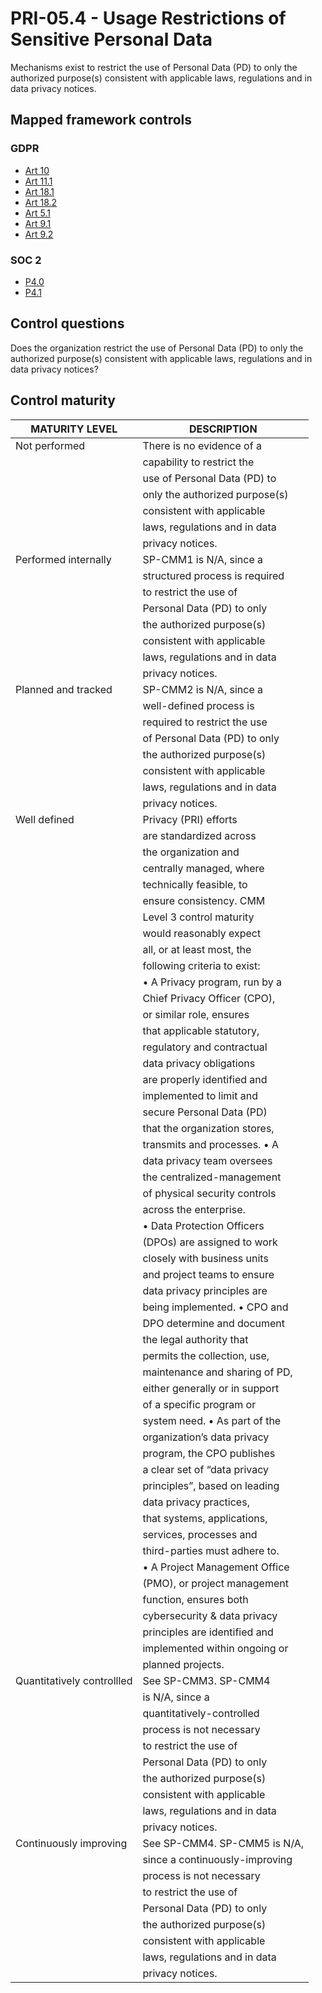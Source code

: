 # PRI-05.4 - Usage Restrictions of Sensitive Personal Data
Mechanisms exist to restrict the use of Personal Data (PD) to only the authorized purpose(s) consistent with applicable laws, regulations and in data privacy notices. 
## Mapped framework controls
### GDPR
- [Art 10](../gdpr/art10.md)
- [Art 11.1](../gdpr/art111.md)
- [Art 18.1](../gdpr/art181.md)
- [Art 18.2](../gdpr/art182.md)
- [Art 5.1](../gdpr/art51.md)
- [Art 9.1](../gdpr/art91.md)
- [Art 9.2](../gdpr/art92.md)
### SOC 2
- [P4.0](../soc2/p40.md)
- [P4.1](../soc2/p41.md)
## Control questions
Does the organization restrict the use of Personal Data (PD) to only the authorized purpose(s) consistent with applicable laws, regulations and in data privacy notices? 
## Control maturity
|       MATURITY LEVEL       |          DESCRIPTION           |
|----------------------------|--------------------------------|
| Not performed              | There is no evidence of a      |
|                            | capability to restrict the     |
|                            | use of Personal Data (PD) to   |
|                            | only the authorized purpose(s) |
|                            | consistent with applicable     |
|                            | laws, regulations and in data  |
|                            | privacy notices.               |
| Performed internally       | SP-CMM1 is N/A, since a        |
|                            | structured process is required |
|                            | to restrict the use of         |
|                            | Personal Data (PD) to only     |
|                            | the authorized purpose(s)      |
|                            | consistent with applicable     |
|                            | laws, regulations and in data  |
|                            | privacy notices.               |
| Planned and tracked        | SP-CMM2 is N/A, since a        |
|                            | well-defined process is        |
|                            | required to restrict the use   |
|                            | of Personal Data (PD) to only  |
|                            | the authorized purpose(s)      |
|                            | consistent with applicable     |
|                            | laws, regulations and in data  |
|                            | privacy notices.               |
| Well defined               | Privacy (PRI) efforts          |
|                            | are standardized across        |
|                            | the organization and           |
|                            | centrally managed, where       |
|                            | technically feasible, to       |
|                            | ensure consistency. CMM        |
|                            | Level 3 control maturity       |
|                            | would reasonably expect        |
|                            | all, or at least most, the     |
|                            | following criteria to exist:   |
|                            | •	A Privacy program, run by a   |
|                            | Chief Privacy Officer (CPO),   |
|                            | or similar role, ensures       |
|                            | that applicable statutory,     |
|                            | regulatory and contractual     |
|                            | data privacy obligations       |
|                            | are properly identified and    |
|                            | implemented to limit and       |
|                            | secure Personal Data (PD)      |
|                            | that the organization stores,  |
|                            | transmits and processes. •	A    |
|                            | data privacy team oversees     |
|                            | the centralized-management     |
|                            | of physical security controls  |
|                            | across the enterprise.         |
|                            | •	Data Protection Officers      |
|                            | (DPOs) are assigned to work    |
|                            | closely with business units    |
|                            | and project teams to ensure    |
|                            | data privacy principles are    |
|                            | being implemented. •	CPO and    |
|                            | DPO determine and document     |
|                            | the legal authority that       |
|                            | permits the collection, use,   |
|                            | maintenance and sharing of PD, |
|                            | either generally or in support |
|                            | of a specific program or       |
|                            | system need. •	As part of the   |
|                            | organization’s data privacy    |
|                            | program, the CPO publishes     |
|                            | a clear set of “data privacy   |
|                            | principles”, based on leading  |
|                            | data privacy practices,        |
|                            | that systems, applications,    |
|                            | services, processes and        |
|                            | third-parties must adhere to.  |
|                            |  •	A Project Management Office  |
|                            | (PMO), or project management   |
|                            | function, ensures both         |
|                            | cybersecurity & data privacy   |
|                            | principles are identified and  |
|                            | implemented within ongoing or  |
|                            | planned projects.              |
| Quantitatively controllled | See SP-CMM3. SP-CMM4           |
|                            | is N/A, since a                |
|                            | quantitatively-controlled      |
|                            | process is not necessary       |
|                            | to restrict the use of         |
|                            | Personal Data (PD) to only     |
|                            | the authorized purpose(s)      |
|                            | consistent with applicable     |
|                            | laws, regulations and in data  |
|                            | privacy notices.               |
| Continuously improving     | See SP-CMM4. SP-CMM5 is N/A,   |
|                            | since a continuously-improving |
|                            | process is not necessary       |
|                            | to restrict the use of         |
|                            | Personal Data (PD) to only     |
|                            | the authorized purpose(s)      |
|                            | consistent with applicable     |
|                            | laws, regulations and in data  |
|                            | privacy notices.               |
